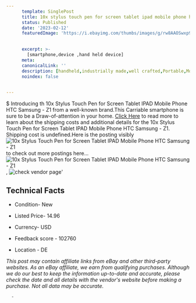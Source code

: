```yaml
---
      template: SinglePost
      title: 10x stylus touch pen for screen tablet ipad mobile phone htc samsung z1
      status: Published
      date: '2023-02-12'
      featuredImage: 'https://i.ebayimg.com/thumbs/images/g/rw8AAOSwxp9W2JQX/s-l225.jpg'
       

      excerpt: >-
        [smartphone,device ,hand held device]
      meta:
      canonicalLink: ''
      description: [handheld,industrially made,well crafted,Portable,Mobile,Compact,Convenient,Lightweight,Maneuverable,Man-portable,Miniature,Carriable,Hand-held,Light,Holdable,Transportable,Mobile device,Pocket-sized,On-the-go,Wireless,Cordless,Compact size,Convenient size, smartphone,device ,hand held device]
      noindex: false
      

---
```

$
      Introducing th 10x Stylus Touch Pen for Screen Tablet IPAD Mobile Phone HTC Samsung - Z1 from a well-known brand.This Carriable smartphone is sure to be a Draw-of-attention in your home. [Click Here](https://www.ebay.com/itm/403620963690?hash=item5df9af256a%3Ag%3Arw8AAOSwxp9W2JQX&mkevt=1&mkcid=1&mkrid=711-53200-19255-0&campid=%253CePNCampaignId%253E&customid=%253CreferenceId%253E&toolid=10049) to read more to learn about the shipping costs and additional details for the 10x Stylus Touch Pen for Screen Tablet IPAD Mobile Phone HTC Samsung - Z1. Shipping cost is undefined.Here is the posting visibly ![10x Stylus Touch Pen for Screen Tablet IPAD Mobile Phone HTC Samsung - Z1](https://i.ebayimg.com/thumbs/images/g/rw8AAOSwxp9W2JQX/s-l225.jpg) to check out more postings here... ![10x Stylus Touch Pen for Screen Tablet IPAD Mobile Phone HTC Samsung - Z1](https://i.ebayimg.com/images/g/rw8AAOSwxp9W2JQX/s-l960.jpg), ![check vendor page](https://origin-galleryplus.ebayimg.com/ws/web/403620963690_2_0_1/225x225.jpg,https://origin-galleryplus.ebayimg.com/ws/web/403620963690_3_0_1/225x225.jpg,https://origin-galleryplus.ebayimg.com/ws/web/403620963690_4_0_1/225x225.jpg,https://origin-galleryplus.ebayimg.com/ws/web/403620963690_5_0_1/225x225.jpg)'

      

 ## Technical Facts 



     
      

 - Condition- New 


      

 - Listed Price- 14.96 


      

 - Currency- USD 


      

 - Feedback score - 102760 


      

 - Location - DE 


      
      

 *_This post may contain affiliate links from eBay and other third-party websites. As an eBay affiliate, we earn from qualifying purchases. Although we do our best to keep the information up-to-date and accurate, please check the date and all details with the vendor's website before making a purchase. Not all data may be accurate._*




      -

